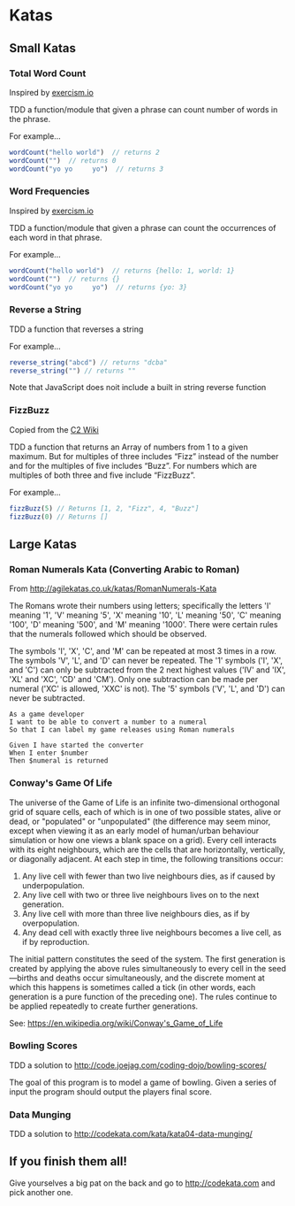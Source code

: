 # Katas

## Small Katas

### Total Word Count

Inspired by [exercism.io](http://exercism.io/exercises/ecmascript/word-count/readme)

TDD a function/module that given a phrase can count number of words in the phrase.

For example...

```javascript
wordCount("hello world")  // returns 2
wordCount("")  // returns 0
wordCount("yo yo     yo")  // returns 3
```

### Word Frequencies

Inspired by [exercism.io](http://exercism.io/exercises/ecmascript/word-count/readme)

TDD a function/module that given a phrase can count the occurrences of each word in that phrase.

For example...

```javascript
wordCount("hello world")  // returns {hello: 1, world: 1}
wordCount("")  // returns {}
wordCount("yo yo     yo")  // returns {yo: 3}
```

### Reverse a String

TDD a function that reverses a string

For example...

```javascript
reverse_string("abcd") // returns "dcba"
reverse_string("") // returns ""
```

Note that JavaScript does noit include a built in string reverse function

### FizzBuzz

Copied from the [C2 Wiki](http://wiki.c2.com/?FizzBuzzTest)

TDD a function that returns an Array of numbers from 1 to a given maximum. But for multiples of three includes “Fizz” instead of the number and for the multiples of five includes “Buzz”. For numbers which are multiples of both three and five include “FizzBuzz”.

For example...

```javascript
fizzBuzz(5) // Returns [1, 2, "Fizz", 4, "Buzz"]
fizzBuzz(0) // Returns []
```

## Large Katas  

### Roman Numerals Kata (Converting Arabic to Roman)

From http://agilekatas.co.uk/katas/RomanNumerals-Kata

The Romans wrote their numbers using letters; specifically the letters 'I' meaning '1', 'V' meaning '5', 'X' meaning '10', 'L' meaning '50', 'C' meaning '100', 'D' meaning '500', and 'M' meaning '1000'. There were certain rules that the numerals followed which should be observed.

The symbols 'I', 'X', 'C', and 'M' can be repeated at most 3 times in a row. The symbols 'V', 'L', and 'D' can never be repeated. The '1' symbols ('I', 'X', and 'C') can only be subtracted from the 2 next highest values ('IV' and 'IX', 'XL' and 'XC', 'CD' and 'CM'). Only one subtraction can be made per numeral ('XC' is allowed, 'XXC' is not). The '5' symbols ('V', 'L', and 'D') can never be subtracted.

```
As a game developer
I want to be able to convert a number to a numeral
So that I can label my game releases using Roman numerals

Given I have started the converter
When I enter $number
Then $numeral is returned
```

### Conway's Game Of Life

The universe of the Game of Life is an infinite two-dimensional orthogonal grid of square cells, each of which is in one of two possible states, alive or dead, or "populated" or "unpopulated" (the difference may seem minor, except when viewing it as an early model of human/urban behaviour simulation or how one views a blank space on a grid). Every cell interacts with its eight neighbours, which are the cells that are horizontally, vertically, or diagonally adjacent. At each step in time, the following transitions occur:

  1. Any live cell with fewer than two live neighbours dies, as if caused by underpopulation.
  2. Any live cell with two or three live neighbours lives on to the next generation.
  3. Any live cell with more than three live neighbours dies, as if by overpopulation.
  4. Any dead cell with exactly three live neighbours becomes a live cell, as if by reproduction.

The initial pattern constitutes the seed of the system. The first generation is created by applying the above rules simultaneously to every cell in the seed—births and deaths occur simultaneously, and the discrete moment at which this happens is sometimes called a tick (in other words, each generation is a pure function of the preceding one). The rules continue to be applied repeatedly to create further generations.

See: https://en.wikipedia.org/wiki/Conway's_Game_of_Life

### Bowling Scores

TDD a solution to http://code.joejag.com/coding-dojo/bowling-scores/

The goal of this program is to model a game of bowling. Given a series of input the program should output the players final score.

### Data Munging

TDD a solution to http://codekata.com/kata/kata04-data-munging/

## If you finish them all!

Give yourselves a big pat on the back and go to http://codekata.com and pick another one.
